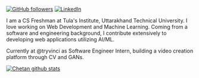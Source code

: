 <!---
Please consider starring the repo if you find this useful in any manner
or use it.
-->

<!---[![Twitter Follow](https://img.shields.io/twitter/follow/rishit_dagli?style=social)](https://twitter.com/intent/follow?screen_name=rishit_dagli) -->
[![GitHub followers](https://img.shields.io/github/followers/negimox?label=Follow&style=social)](https://github.com/negimox) 
[![LinkedIn](https://img.shields.io/badge/LinkedIn-Connect-blue)](https://www.linkedin.com/in/negimox/) 

I am a CS Freshman at Tula's Institute, Uttarakhand Technical University. I love working on Web Development and Machine Learning. Coming from a software and engineering background, I contribute extensively to developing web applications utilizing AI/ML.

Currently at @tryvinci as Software Engineer Intern, building a video creation platform through CV and GANs.

[![Chetan github stats](https://github-readme-stats.vercel.app/api?username=negimox&show_icons=true&title_color=fff&icon_color=79ff97&text_color=9f9f9f&bg_color=151515&count_private=true)](https://github.com/negimox)
